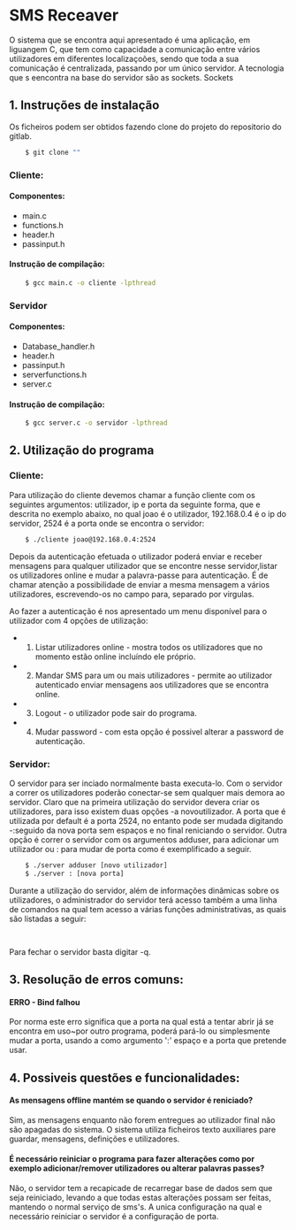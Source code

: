 # SMS Receaver

O sistema que se encontra aqui apresentado é uma aplicação, em liguangem C, que tem como capacidade a comunicação entre vários utilizadores em diferentes localizaçoões, sendo que toda a sua comunicação é centralizada, passando por um único servidor. A tecnologia que s eencontra na base do servidor são as sockets. Sockets  

## 1. Instruções de instalação
Os ficheiros podem ser obtidos fazendo clone do projeto do repositorio do gitlab.
```sh
	$ git clone ""
```
### Cliente: 
#### Componentes:
* main.c
* functions.h
* header.h
* passinput.h

#### Instrução de compilação:
```sh
	$ gcc main.c -o cliente -lpthread
```
### Servidor
#### Componentes:
* Database_handler.h
* header.h
* passinput.h
* serverfunctions.h
* server.c

#### Instrução de compilação:
```sh
	$ gcc server.c -o servidor -lpthread
```

## 2. Utilização do programa

### Cliente:
Para utilização do cliente devemos chamar a função cliente com os seguintes argumentos: utilizador, ip e porta da seguinte forma, que e descrita no exemplo abaixo, no qual joao é o utilizador, 192.168.0.4 é o ip do servidor, 2524 é a porta onde se encontra o servidor:
```sh
	$ ./cliente joao@192.168.0.4:2524
```
Depois da autenticação efetuada o utilizador poderá enviar e receber mensagens para qualquer utilizador que se encontre nesse servidor,listar os utilizadores online e mudar a palavra-passe para autenticação. É de chamar atenção a possibilidade de enviar a mesma mensagem a vários utilizadores, escrevendo-os no campo para, separado por virgulas.

Ao fazer a autenticação é nos apresentado um menu disponível para o utilizador com 4 opções de utilização:

* 1) Listar utilizadores online - mostra todos os utilizadores que no momento estão online incluíndo ele próprio.

* 2) Mandar SMS para um ou mais utilizadores - permite ao utilizador autenticado enviar mensagens aos utilizadores que se encontra online.

* 3) Logout - o utilizador pode sair do programa.

* 4) Mudar password - com esta opção é possivel alterar a password de autenticação.

### Servidor:
O servidor para ser inciado normalmente basta executa-lo.
Com o servidor a correr os utilizadores poderão conectar-se sem qualquer mais demora ao servidor. Claro que na primeira utilização do servidor devera criar os utilizadores, para isso existem duas opções -a novoutilizador. 
A porta que é utilizada por default é a porta 2524, no entanto pode ser mudada digitando -:seguido da nova porta sem espaços e no final reniciando o servidor. Outra opção é correr o servidor com os argumentos adduser, para adicionar um utilizador ou : para mudar de porta como é exemplificado a seguir.
```sh
    $ ./server adduser [novo utilizador]
    $ ./server : [nova porta]
```
Durante a utilização do servidor, além de informações dinâmicas sobre os utilizadores, o administrador do servidor terá acesso também a uma linha de comandos na qual tem acesso a várias funções administrativas, as quais são listadas a seguir:
```sh
	
``` 
Para fechar o servidor basta digitar -q.		

## 3. Resolução de erros comuns:
#### ERRO - Bind falhou
Por norma este erro significa que a porta na qual está a tentar abrir já se encontra em uso~por outro programa, poderá pará-lo ou simplesmente mudar a porta, usando a como argumento ':' espaço e a porta que pretende usar.

## 4. Possiveis questões e funcionalidades:
#### As mensagens offline mantém se quando o servidor é reniciado?
Sim, as mensagens enquanto não forem entregues ao utilizador final não são apagadas do sistema. O sistema utiliza ficheiros texto auxiliares pare guardar, mensagens, definições e utilizadores.
#### É necessário reiniciar o programa para fazer alterações como por exemplo adicionar/remover utilizadores ou alterar palavras passes?
Não, o servidor tem a recapicade de recarregar base de dados sem que seja reiniciado, levando a que todas estas alterações possam ser feitas, mantendo o normal serviço de sms's. A unica configuração na qual e necessário reiniciar o servidor é a configuração de porta.


 